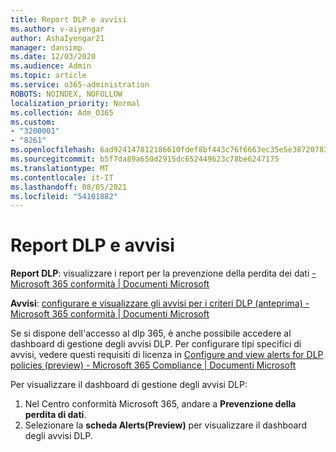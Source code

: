```yaml
---
title: Report DLP e avvisi
ms.author: v-aiyengar
author: AshaIyengar21
manager: dansimp
ms.date: 12/03/2020
ms.audience: Admin
ms.topic: article
ms.service: o365-administration
ROBOTS: NOINDEX, NOFOLLOW
localization_priority: Normal
ms.collection: Adm_O365
ms.custom:
- "3200001"
- "8261"
ms.openlocfilehash: 6ad924147812186610fdef8bf443c76f6663ec35e5e38720783fd4b0369bc579
ms.sourcegitcommit: b5f7da89a650d2915dc652449623c78be6247175
ms.translationtype: MT
ms.contentlocale: it-IT
ms.lasthandoff: 08/05/2021
ms.locfileid: "54101882"
---
```

# <a name="dlp-reporting-and-alerts"></a>Report DLP e avvisi

**Report DLP**: visualizzare i report per la prevenzione della perdita dei dati [- Microsoft 365 conformità | Documenti Microsoft](https://docs.microsoft.com/microsoft-365/compliance/view-the-dlp-reports?view=o365-worldwide&preserve-view=true)

**Avvisi**: [configurare e visualizzare gli avvisi per i criteri DLP (anteprima) - Microsoft 365 conformità | Documenti Microsoft](https://docs.microsoft.com/microsoft-365/compliance/dlp-configure-view-alerts-policies?view=o365-worldwide&preserve-view=true)

 Se si dispone dell'accesso al dlp 365, è anche possibile accedere al dashboard di gestione degli avvisi DLP.  Per configurare tipi specifici di avvisi, vedere questi requisiti di licenza in [Configure and view alerts for DLP policies (preview) - Microsoft 365 Compliance | Documenti Microsoft](https://docs.microsoft.com/microsoft-365/compliance/dlp-configure-view-alerts-policies?view=o365-worldwide#licensing-for-alert-configuration-options&preserve-view=true)

Per visualizzare il dashboard di gestione degli avvisi DLP:

1. Nel Centro conformità Microsoft 365, andare a **Prevenzione della perdita di dati**.
1. Selezionare la **scheda Alerts(Preview)** per visualizzare il dashboard degli avvisi DLP.